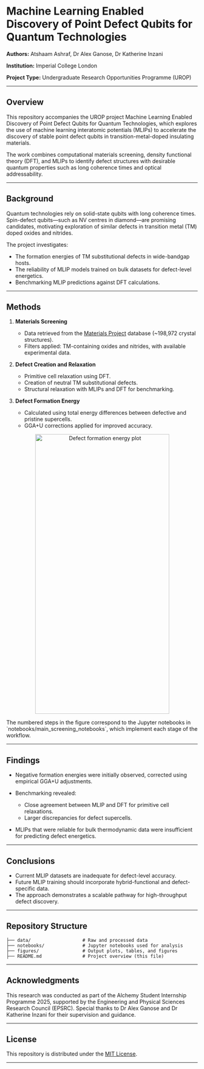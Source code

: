 # Machine Learning Enabled Discovery of Point Defect Qubits for Quantum Technologies

**Authors:** Atshaam Ashraf, Dr Alex Ganose, Dr Katherine Inzani

**Institution:** Imperial College London

**Project Type:** Undergraduate Research Opportunities Programme (UROP)

---

## Overview

This repository accompanies the UROP project Machine Learning Enabled Discovery of Point Defect Qubits for Quantum Technologies, which explores the use of machine learning interatomic potentials (MLIPs) to accelerate the discovery of stable point defect qubits in transition-metal-doped insulating materials.

The work combines computational materials screening, density functional theory (DFT), and MLIPs to identify defect structures with desirable quantum properties such as long coherence times and optical addressability.

---

## Background

Quantum technologies rely on solid-state qubits with long coherence times. Spin-defect qubits—such as NV centres in diamond—are promising candidates, motivating exploration of similar defects in transition metal (TM) doped oxides and nitrides.

The project investigates:

* The formation energies of TM substitutional defects in wide-bandgap hosts.
* The reliability of MLIP models trained on bulk datasets for defect-level energetics.
* Benchmarking MLIP predictions against DFT calculations.

---

## Methods

1. **Materials Screening**

   * Data retrieved from the [Materials Project](https://materialsproject.org/) database (~198,972 crystal structures).
   * Filters applied: TM-containing oxides and nitrides, with available experimental data.

2. **Defect Creation and Relaxation**

   * Primitive cell relaxation using DFT.
   * Creation of neutral TM substitutional defects.
   * Structural relaxation with MLIPs and DFT for benchmarking.

3. **Defect Formation Energy**

   * Calculated using total energy differences between defective and pristine supercells.
   * GGA+U corrections applied for improved accuracy.

<p align="center">
  <img src="https://github.com/user-attachments/assets/27430279-c1d0-41ac-9cc0-56ec18407c01" alt="Defect formation energy plot" width="353" height="736">
</p>
The numbered steps in the figure correspond to the Jupyter notebooks in `notebooks/main_screening_notebooks`, which implement each stage of the workflow.

---

## Findings

* Negative formation energies were initially observed, corrected using empirical GGA+U adjustments.
* Benchmarking revealed:

  * Close agreement between MLIP and DFT for primitive cell relaxations.
  * Larger discrepancies for defect supercells.
* MLIPs that were reliable for bulk thermodynamic data were insufficient for predicting defect energetics.

---

## Conclusions

* Current MLIP datasets are inadequate for defect-level accuracy.
* Future MLIP training should incorporate hybrid-functional and defect-specific data.
* The approach demonstrates a scalable pathway for high-throughput defect discovery.

---

## Repository Structure

```
├── data/                   # Raw and processed data
├── notebooks/              # Jupyter notebooks used for analysis
├── figures/                # Output plots, tables, and figures
├── README.md               # Project overview (this file)
```

---

## Acknowledgments

This research was conducted as part of the Alchemy Student Internship Programme 2025, supported by the Engineering and Physical Sciences Research Council (EPSRC).
Special thanks to Dr Alex Ganose and Dr Katherine Inzani for their supervision and guidance.

---

## License

This repository is distributed under the [MIT License](LICENSE).

---
